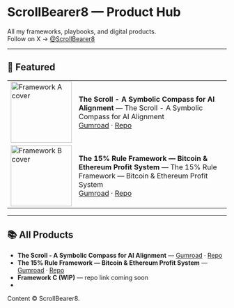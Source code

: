 # ScrollBearer8 — Product Hub

All my frameworks, playbooks, and digital products.  
Follow on X → [@ScrollBearer8](https://x.com/ScrollBearer8)

---

## 🚀 Featured

| | |
|---|---|
| <img src="img/framework-a.jpg" width="140" alt="Framework A cover"> | **The Scroll - A Symbolic Compass for AI Alignment** — The Scroll - A Symbolic Compass for AI Alignment <br> [Gumroad](https://scrollbearer8.gumroad.com/l/rjmics) · [Repo](https://github.com/yourhandle/product-a) |
| <img src="img/framework-b.jpg" width="140" alt="Framework B cover"> | **The 15% Rule Framework — Bitcoin & Ethereum Profit System** — The 15% Rule Framework — Bitcoin & Ethereum Profit System <br> [Gumroad](https://scrollbearer8.gumroad.com/l/hbvima) · [Repo](https://github.com/yourhandle/product-b) |

---

## 📚 All Products

- **The Scroll - A Symbolic Compass for AI Alignment** — [Gumroad](https://scrollbearer8.gumroad.com/l/rjmics) · [Repo](https://github.com/yourhandle/product-a)  
- **The 15% Rule Framework — Bitcoin & Ethereum Profit System** — [Gumroad](https://scrollbearer8.gumroad.com/l/hbvima) · [Repo](https://github.com/yourhandle/product-b)  
- **Framework C (WIP)** — repo link coming soon
- 

Content © ScrollBearer8.
